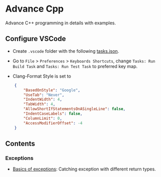 # Advance Cpp

Advance C++ programming in details with examples.

## Configure VSCode

- Create `.vscode` folder with the following [tasks.json](../master/.vscode/tasks.json).

- Go to `File` > `Preferences` > `Keyboards Shortcuts`, change `Tasks: Run Build Task` and `Tasks: Run Test Task` to preferred key map.

- Clang-Format Style is set to

```json
    { 
        "BasedOnStyle": "Google", 
        "UseTab": "Never", 
        "IndentWidth": 4, 
        "TabWidth": 4, 
        "AllowShortIfStatementsOnASingleLine": false, 
        "IndentCaseLabels": false, 
        "ColumnLimit": 0, 
        "AccessModifierOffset": -4 
    }
```


## Contents

### Exceptions

- [Basics of exceptions](../master/Exceptions/ExceptionsBasics.cpp): Catching exception with different return types.